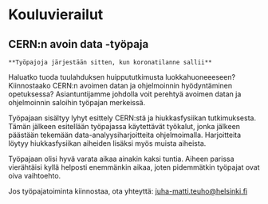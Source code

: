 # Kouluvierailut

## CERN:n avoin data -työpaja

```{note}
**Työpajoja järjestään sitten, kun koronatilanne sallii**
```

Haluatko tuoda tuulahduksen huippututkimusta luokkahuoneeeseen?
Kiinnostaako CERN:n avoimen datan ja ohjelmoinnin hyödyntäminen opetuksessa?
Asiantuntijamme johdolla voit perehtyä avoimen datan ja ohjelmoinnin saloihin työpajan merkeissä.

Työpajaan sisältyy lyhyt esittely CERN:stä ja hiukkasfysiikan tutkimuksesta.
Tämän jälkeen esitellään työpajassa käytettävät työkalut, jonka jälkeen päästään tekemään data-analyysiharjoitteita ohjelmoimalla.
Harjoitteita löytyy hiukkasfysiikan aiheiden lisäksi myös muista aiheista.

Työpajaan olisi hyvä varata aikaa ainakin kaksi tuntia.
Aiheen parissa vierähtäisi kyllä helposti enemmänkin aikaa, joten pidemmätkin työpajat ovat oiva vaihtoehto.

Jos työpajatoiminta kiinnostaa, ota yhteyttä: [juha-matti.teuho@helsinki.fi
](mailto:juha-matti.teuho@helsinki.fi
)